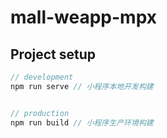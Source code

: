 # mall-weapp-mpx

## Project setup

```javascript
// development
npm run serve // 小程序本地开发构建


// production
npm run build // 小程序生产环境构建

```
